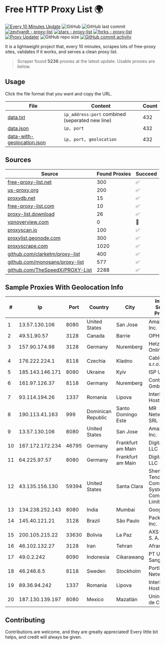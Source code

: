 
# Free HTTP Proxy List 🌍

[![Every 10 Minutes Update](https://github.com/mertguvencli/http-proxy-list/actions/workflows/main.yml/badge.svg?branch=main)](https://github.com/mertguvencli/http-proxy-list/actions/workflows/main.yml)
![GitHub](https://img.shields.io/github/license/mertguvencli/http-proxy-list)
![GitHub last commit](https://img.shields.io/github/last-commit/mertguvencli/http-proxy-list)
[![zevtyardt - proxy-list](https://img.shields.io/static/v1?label=zevtyardt&message=proxy-list&color=blue&logo=github)](https://github.com/zevtyardt/proxy-list "Go to GitHub repo")
[![stars - proxy-list](https://img.shields.io/github/stars/zevtyardt/proxy-list?style=social)](https://github.com/zevtyardt/proxy-list)
[![forks - proxy-list](https://img.shields.io/github/forks/zevtyardt/proxy-list?style=social)](https://github.com/zevtyardt/proxy-list)
[![Proxy Updater](https://github.com/zevtyardt/proxy-list/workflows/Proxy%20Updater/badge.svg)](https://github.com/zevtyardt/proxy-list/actions?query=workflow:"Proxy+Updater")
![GitHub repo size](https://img.shields.io/github/repo-size/zevtyardt/proxy-list)
[![GitHub commit activity](https://img.shields.io/github/commit-activity/m/zevtyardt/proxy-list?logo=commits)](https://github.com/zevtyardt/proxy-list/commits/main)

It is a lightweight project that, every 10 minutes, scrapes lots of free-proxy sites, validates if it works, and serves a clean proxy list.

> Scraper found **5236** proxies at the latest update. Usable proxies are below.

## Usage

Click the file format that you want and copy the URL.

|File|Content|Count|
|----|-------|-----|
|[data.txt](https://raw.githubusercontent.com/mertguvencli/http-proxy-list/main/proxy-list/data.txt)|`ip_address:port` combined (seperated new line)|432|
|[data.json](https://raw.githubusercontent.com/mertguvencli/http-proxy-list/main/proxy-list/data.json)|`ip, port`|432|
|[data-with-geolocation.json](https://raw.githubusercontent.com/mertguvencli/http-proxy-list/main/proxy-list/data-with-geolocation.json)|`ip, port, geolocation`|432|

## Sources

|Source|Found Proxies|Succeed|
|------|-------------|-------|
|[free-proxy-list.net](https://free-proxy-list.net)|300|✅|
|[us-proxy.org](https://www.us-proxy.org)|200|✅|
|[proxydb.net](http://proxydb.net)|15|✅|
|[free-proxy-list.com](https://free-proxy-list.com/?page=&port=&type%5B%5D=http&type%5B%5D=https&up_time=0&search=Search)|10|✅|
|[proxy-list.download](https://www.proxy-list.download/HTTP)|26|✅|
|[vpnoverview.com](https://vpnoverview.com/privacy/anonymous-browsing/free-proxy-servers)|0|🚫|
|[proxyscan.io](https://www.proxyscan.io)|100|✅|
|[proxylist.geonode.com](https://proxylist.geonode.com/api/proxy-list?limit=300&page=1&sort_by=lastChecked&sort_type=desc&protocols=http,https)|300|✅|
|[proxyscrape.com](https://api.proxyscrape.com/v2/?request=displayproxies&protocol=http&timeout=10000&country=all&ssl=all&anonymity=all)|1020|✅|
|[github.com/clarketm/proxy-list](https://raw.githubusercontent.com/clarketm/proxy-list/master/proxy-list-raw.txt)|400|✅|
|[github.com/monosans/proxy-list](https://raw.githubusercontent.com/monosans/proxy-list/main/proxies/http.txt)|577|✅|
|[github.com/TheSpeedX/PROXY-List](https://raw.githubusercontent.com/TheSpeedX/PROXY-List/master/http.txt)|2288|✅|


## Sample Proxies With Geolocation Info

|#|Ip|Port|Country|City|Internet Service Provider|
|-|--|----|-------|----|-------------------------|
|1|13.57.130.106|8080|United States|San Jose|Amazon.com, Inc.|
|2|49.51.90.57|3128|Canada|Barrie|OPHL|
|3|157.90.174.98|3128|Germany|Nuremberg|Hetzner Online GmbH|
|4|176.222.224.1|8118|Czechia|Kladno|Cable-NET s.r.o.|
|5|185.143.146.171|8080|Ukraine|Kyiv|ISP UTELS|
|6|161.97.126.37|8118|Germany|Nuremberg|Contabo GmbH|
|7|93.114.194.26|1337|Romania|Lipova|Interkvm Host SRL|
|8|190.113.41.163|999|Dominican Republic|Santo Domingo Este|MR Networking, SRL|
|9|13.57.130.106|8080|United States|San Jose|Amazon.com, Inc.|
|10|167.172.172.234|46795|Germany|Frankfurt am Main|DigitalOcean, LLC|
|11|64.225.97.57|8080|Germany|Frankfurt am Main|DigitalOcean, LLC|
|12|43.135.156.130|59394|United States|Santa Clara|Shenzhen Tencent Computer Systems Company Limited|
|13|134.238.252.143|8080|India|Mumbai|Google LLC|
|14|145.40.121.21|3128|Brazil|São Paulo|Packet Host, Inc.|
|15|200.105.215.22|33630|Bolivia|La Paz|AXS Bolivia S. A.|
|16|46.102.132.27|3128|Iran|Tehran|Afranet|
|17|49.0.2.242|8090|Indonesia|Cikarawang|PT Usaha Adi Sanggoro|
|18|46.246.6.5|8118|Sweden|Stockholm|Portlane Network|
|19|89.36.94.242|1337|Romania|Lipova|Interkvm Host SRL|
|20|187.130.139.197|8080|Mexico|Mazatlán|Uninet S.A. de C.V.|



## Contributing

Contributions are welcome, and they are greatly appreciated! Every
little bit helps, and credit will always be given.

